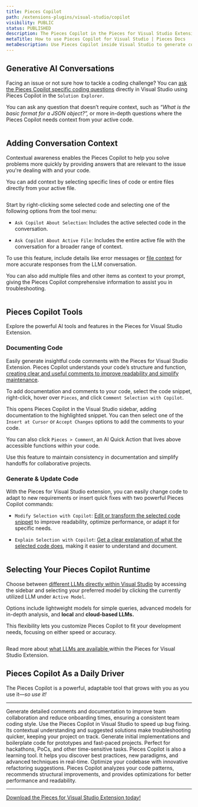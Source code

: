 ```yaml
---
title: Pieces Copilot
path: /extensions-plugins/visual-studio/copilot
visibility: PUBLIC
status: PUBLISHED
description: The Pieces Copilot in the Pieces for Visual Studio Extension boosts coding with AI features like interchangeable LLMs, code generation, and debugging, AI Quick Actions in Visual Studio, and more.
metaTitle: How to use Pieces Copilot for Visual Studio | Pieces Docs
metaDescription: Use Pieces Copilot inside Visual Studio to generate code, debug, and improve productivity with AI-powered coding assistance.
---
```


## Generative AI Conversations

Facing an issue or not sure how to tackle a coding challenge? You can [ask the Pieces Copilot specific coding questions](/products/extensions-plugins/visual-studio/copilot/chat) directly in Visual Studio using Pieces Copilot in the `Solution Explorer`.

You can ask any question that doesn’t require context, such as *“What is the basic format for a JSON object?”,* or more in-depth questions where the Pieces Copilot needs context from your active code.

<Image src="https://storage.googleapis.com/hashnode_product_documentation_assets/visual_studio_extension_assets/pieces_copilot/pieces_copilot_main/copilot_chat_in_active_code_file.png" alt="" align="center" fullwidth="true" />

## Adding Conversation Context

Contextual awareness enables the Pieces Copilot to help you solve problems more quickly by providing answers that are relevant to the issue you're dealing with and your code.

You can add context by selecting specific lines of code or entire files directly from your active file.

<Image src="https://storage.googleapis.com/hashnode_product_documentation_assets/visual_studio_extension_assets/pieces_copilot/pieces_copilot_main/hovering_on_ask_copilot_about_selection_command_right_click_menu.png" alt="" align="center" fullwidth="true" />

Start by right-clicking some selected code and selecting one of the following options from the tool menu:

* `Ask Copilot About Selection`: Includes the active selected code in the conversation.

* `Ask Copilot About Active File`: Includes the entire active file with the conversation for a broader range of context.

To use this feature, include details like error messages or [file context](/products/extensions-plugins/visual-studio/copilot/chat#adding-context-to-copilot-chats) for more accurate responses from the LLM conversation.

You can also add multiple files and other items as context to your prompt, giving the Pieces Copilot comprehensive information to assist you in troubleshooting.

<Image src="https://storage.googleapis.com/hashnode_product_documentation_assets/visual_studio_extension_assets/pieces_copilot/pieces_copilot_main/adding_context_to_chat.png" alt="" align="center" fullwidth="true" />

## Pieces Copilot Tools

Explore the powerful AI tools and features in the Pieces for Visual Studio Extension.

### Documenting Code

Easily generate insightful code comments with the Pieces for Visual Studio Extension. Pieces Copilot understands your code’s structure and function, [creating clear and useful comments to improve readability and simplify maintenance](/products/extensions-plugins/visual-studio/copilot/documenting-code#commenting-code-selections-with-pieces-copilot).

To add documentation and comments to your code, select the code snippet, right-click, hover over `Pieces`, and click `Comment Selection with Copilot`.

This opens Pieces Copilot in the Visual Studio sidebar, adding documentation to the highlighted snippet. You can then select one of the `Insert at Cursor` or `Accept Changes` options to add the comments to your code.

You can also click `Pieces > Comment`, an AI Quick Action that lives above accessible functions within your code.

<Callout type="info">
  Use this feature to maintain consistency in documentation and simplify handoffs for collaborative projects.
</Callout>

### Generate & Update Code

With the Pieces for Visual Studio extension, you can easily change code to adapt to new requirements or insert quick fixes with two powerful Pieces Copilot commands:

* `Modify Selection with Copilot`: [Edit or transform the selected code snippet](/products/extensions-plugins/visual-studio/copilot/refactoring#modifying-your-code-with-pieces-copilot) to improve readability, optimize performance, or adapt it for specific needs.

* `Explain Selection with Copilot`: [Get a clear explanation of what the selected code does](/products/extensions-plugins/visual-studio/copilot/chat#accessing-pieces-copilot-in-vs-code), making it easier to understand and document.

<Image src="https://storage.googleapis.com/hashnode_product_documentation_assets/visual_studio_extension_assets/pieces_copilot/pieces_copilot_main/saving_snippet_keybind.gif" alt="" align="center" fullwidth="true" />

## Selecting Your Pieces Copilot Runtime

Choose between [different LLMs directly within Visual Studio](/products/extensions-plugins/visual-studio/copilot/llm-settings) by accessing the sidebar and selecting your preferred model by clicking the currently utilized LLM under `Active Model`.

Options include lightweight models for simple queries, advanced models for in-depth analysis, and **local** and **cloud-based LLMs.**

This flexibility lets you customize Pieces Copilot to fit your development needs, focusing on either speed or accuracy.

<Image src="https://storage.googleapis.com/hashnode_product_documentation_assets/visual_studio_extension_assets/pieces_copilot/pieces_copilot_main/selecting_LLM_runtime.png" alt="" align="center" fullwidth="true" />

Read more about [what LLMs are available ](/products/extensions-plugins/visual-studio/configuration#supported-llms)within the Pieces for Visual Studio Extension.

## Pieces Copilot As a Daily Driver

The Pieces Copilot is a powerful, adaptable tool that grows with you as you use it—*so use it!*

***

<AccordionGroup>
  <Accordion title="Collaborative Coding Made Easy">
    Generate detailed comments and documentation to improve team collaboration and reduce onboarding times, ensuring a consistent team coding style.
  </Accordion>

  <Accordion title="Troubleshoot and Resolve Bugs Swiftly">
    Use the Pieces Copilot in Visual Studio to speed up bug fixing. Its contextual understanding and suggested solutions make troubleshooting quicker, keeping your project on track.
  </Accordion>

  <Accordion title="Quick Prototyping">
    Generate initial implementations and boilerplate code for prototypes and fast-paced projects. Perfect for hackathons, PoCs, and other time-sensitive tasks.
  </Accordion>

  <Accordion title="Skill Enhancement">
    Pieces Copilot is also a learning tool. It helps you discover best practices, new paradigms, and advanced techniques in real-time.
  </Accordion>

  <Accordion title="Efficient Code Refactoring">
    Optimize your codebase with innovative refactoring suggestions. Pieces Copilot analyzes your code patterns, recommends structural improvements, and provides optimizations for better performance and readability.
  </Accordion>
</AccordionGroup>

***

<a target="_blank" href="https://marketplace.visualstudio.com/items?itemName=MeshIntelligentTechnologiesInc.PiecesVisualStudio">Download the Pieces for Visual Studio Extension today!</a>